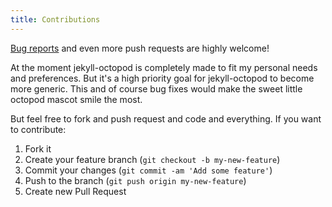 ```yaml
---
title: Contributions
---
```


[Bug reports](https://github.com/jekyll-octopod/jekyll-octopod/issues) and even more push requests are highly welcome!

At the moment jekyll-octopod is completely made to fit my personal needs and preferences. 
But it's a high priority goal for jekyll-octopod to become more generic. 
This and of course bug fixes would make the sweet little octopod mascot smile the most.

But feel free to fork and push request and code and everything. If you want to contribute:

1. Fork it
2. Create your feature branch (`git checkout -b my-new-feature`)
3. Commit your changes (`git commit -am 'Add some feature'`)
4. Push to the branch (`git push origin my-new-feature`)
5. Create new Pull Request
